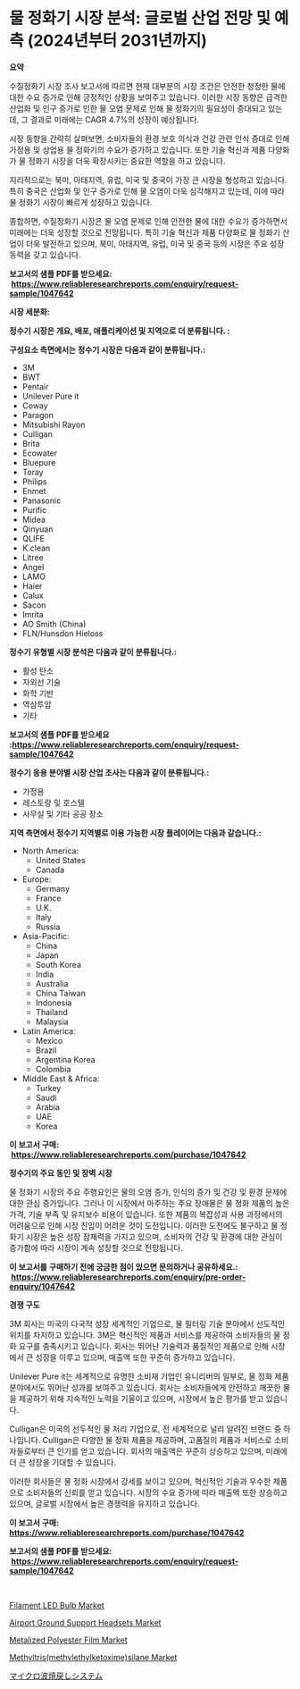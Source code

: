 <p><h1>물 정화기 시장 분석: 글로벌 산업 전망 및 예측 (2024년부터 2031년까지)</h1></p><p><strong>요약</strong></p>
<p><p>수질정화기 시장 조사 보고서에 따르면 현재 대부분의 시장 조건은 안전한 청정한 물에 대한 수요 증가로 인해 긍정적인 상황을 보여주고 있습니다. 이러한 시장 동향은 급격한 산업화 및 인구 증가로 인한 물 오염 문제로 인해 물 정화기의 필요성이 증대되고 있는데, 그 결과로 미래에는 CAGR 4.7%의 성장이 예상됩니다.</p><p>시장 동향을 간략히 살펴보면, 소비자들의 환경 보호 의식과 건강 관련 인식 증대로 인해 가정용 및 상업용 물 정화기의 수요가 증가하고 있습니다. 또한 기술 혁신과 제품 다양화가 물 정화기 시장을 더욱 확장시키는 중요한 역할을 하고 있습니다.</p><p>지리적으로는 북미, 아태지역, 유럽, 미국 및 중국이 가장 큰 시장을 형성하고 있습니다. 특히 중국은 산업화 및 인구 증가로 인해 물 오염이 더욱 심각해지고 있는데, 이에 따라 물 정화기 시장이 빠르게 성장하고 있습니다.</p><p>종합하면, 수질정화기 시장은 물 오염 문제로 인해 안전한 물에 대한 수요가 증가하면서 미래에는 더욱 성장할 것으로 전망됩니다. 특히 기술 혁신과 제품 다양화로 물 정화기 산업이 더욱 발전하고 있으며, 북미, 아태지역, 유럽, 미국 및 중국 등의 시장은 주요 성장 동력을 갖고 있습니다.</p></p>
<p><strong>보고서의 샘플 PDF를 받으세요: &nbsp;<a href="https://www.reliableresearchreports.com/enquiry/request-sample/1047642">https://www.reliableresearchreports.com/enquiry/request-sample/1047642</a></strong></p>
<p><strong>시장 세분화:</strong></p>
<p><strong> 정수기 시장은 개요, 배포, 애플리케이션 및 지역으로 더 분류됩니다. :</strong></p>
<p><strong>구성요소 측면에서는 정수기 시장은 다음과 같이 분류됩니다.:</strong></p>
<p><ul><li>3M</li><li>BWT</li><li>Pentair</li><li>Unilever Pure it</li><li>Coway</li><li>Paragon</li><li>Mitsubishi Rayon</li><li>Culligan</li><li>Brita</li><li>Ecowater</li><li>Bluepure</li><li>Toray</li><li>Philips</li><li>Enmet</li><li>Panasonic</li><li>Purific</li><li>Midea</li><li>Qinyuan</li><li>QLIFE</li><li>K.clean</li><li>Litree</li><li>Angel</li><li>LAMO</li><li>Haier</li><li>Calux</li><li>Sacon</li><li>Imrita</li><li>AO Smith (China)</li><li>FLN/Hunsdon
    Hieloss</li></ul></p>
<p><strong> 정수기 유형별 시장 분석은 다음과 같이 분류됩니다.:</strong></p>
<p><ul><li>활성 탄소</li><li>자외선 기술</li><li>화학 기반</li><li>역삼투압</li><li>기타</li></ul></p>
<p><strong>보고서의 샘플 PDF를 받으세요 :<a href="https://www.reliableresearchreports.com/enquiry/request-sample/1047642">https://www.reliableresearchreports.com/enquiry/request-sample/1047642</a></strong></p>
<p><strong> 정수기 응용 분야별 시장 산업 조사는 다음과 같이 분류됩니다.:</strong></p>
<p><ul><li>가정용</li><li>레스토랑 및 호스텔</li><li>사무실 및 기타 공공 장소</li></ul></p>
<p><strong>지역 측면에서 정수기 지역별로 이용 가능한 시장 플레이어는 다음과 같습니다.:</strong></p>
<p><ul>
    <li>
        North America:
        <ul>
            <li>United States</li>
            <li>Canada</li>
        </ul>
    </li>
    <li>
        Europe:
        <ul>
            <li>Germany</li>
            <li>France</li>
            <li>U.K.</li>
            <li>Italy</li>
            <li>Russia</li>
        </ul>
    </li>
    <li>
        Asia-Pacific:
        <ul>
            <li>China</li>
            <li>Japan</li>
            <li>South Korea</li>
            <li>India</li>
            <li>Australia</li>
            <li>China Taiwan</li>
            <li>Indonesia</li>
            <li>Thailand</li>
            <li>Malaysia</li>
        </ul>
    </li>
    <li>
        Latin America:
        <ul>
            <li>Mexico</li>
            <li>Brazil</li>
            <li>Argentina Korea</li>
            <li>Colombia</li>
        </ul>
    </li>
    <li>
        Middle East & Africa:
        <ul>
            <li>Turkey</li>
            <li>Saudi</li>
            <li>Arabia</li>
            <li>UAE</li>
            <li>Korea</li>
        </ul>
    </li>
    </ul></p>
<p><strong>이 보고서 구매: &nbsp;<a href="https://www.reliableresearchreports.com/purchase/1047642">https://www.reliableresearchreports.com/purchase/1047642</a></strong></p>
<p><strong>정수기의 주요 동인 및 장벽 시장</strong></p>
<p><p>물 정화기 시장의 주요 주행요인은 물의 오염 증가, 인식의 증가 및 건강 및 환경 문제에 대한 관심 증가입니다. 그러나 이 시장에서 마주하는 주요 장애물은 물 정화 제품의 높은 가격, 기술 부족 및 유지보수 비용이 있습니다. 또한 제품의 복잡성과 사용 과정에서의 어려움으로 인해 시장 진입이 어려운 것이 도전입니다. 이러한 도전에도 불구하고 물 정화기 시장은 높은 성장 잠재력을 가지고 있으며, 소비자의 건강 및 환경에 대한 관심이 증가함에 따라 시장이 계속 성장할 것으로 전망됩니다.</p></p>
<p><strong>이 보고서를 구매하기 전에 궁금한 점이 있으면 문의하거나 공유하세요.: &nbsp;<a href="https://www.reliableresearchreports.com/enquiry/pre-order-enquiry/1047642">https://www.reliableresearchreports.com/enquiry/pre-order-enquiry/1047642</a></strong></p>
<p><strong>경쟁 구도</strong></p>
<p><p>3M 회사는 미국의 다국적 성장 세계적인 기업으로, 물 필터링 기술 분야에서 선도적인 위치를 차지하고 있습니다. 3M은 혁신적인 제품과 서비스를 제공하여 소비자들의 물 정화 요구를 충족시키고 있습니다. 회사는 뛰어난 기술력과 품질적인 제품으로 인해 시장에서 큰 성장을 이루고 있으며, 매출액 또한 꾸준히 증가하고 있습니다.</p><p>Unilever Pure it는 세계적으로 유명한 소비재 기업인 유니리버의 일부로, 물 정화 제품 분야에서도 뛰어난 성과를 보여주고 있습니다. 회사는 소비자들에게 안전하고 깨끗한 물을 제공하기 위해 지속적인 노력을 기울이고 있으며, 시장에서 높은 평가를 받고 있습니다.</p><p>Culligan은 미국의 선두적인 물 처리 기업으로, 전 세계적으로 널리 알려진 브랜드 중 하나입니다. Culligan은 다양한 물 정화 제품을 제공하며, 고품질의 제품과 서비스로 소비자들로부터 큰 인기를 얻고 있습니다. 회사의 매출액은 꾸준히 상승하고 있으며, 미래에 더 큰 성장을 기대할 수 있습니다.</p><p>이러한 회사들은 물 정화 시장에서 강세를 보이고 있으며, 혁신적인 기술과 우수한 제품으로 소비자들의 신뢰를 얻고 있습니다. 시장의 수요 증가에 따라 매출액 또한 상승하고 있으며, 글로벌 시장에서 높은 경쟁력을 유지하고 있습니다.</p></p>
<p><strong>이 보고서 구매: &nbsp; <a href="https://www.reliableresearchreports.com/purchase/1047642">https://www.reliableresearchreports.com/purchase/1047642</a></strong></p>
<p><strong>보고서의 샘플 PDF를 받으세요: &nbsp;<a href="https://www.reliableresearchreports.com/enquiry/request-sample/1047642">https://www.reliableresearchreports.com/enquiry/request-sample/1047642</a></strong><strong></strong></p>
<p>&nbsp;</p>
<p><p><a href="https://view.publitas.com/reportprime-1/filament-led-bulb-market-size-growing-and-forecasted-for-period-from-2024-2031-and-provides-complete-market-analysis-of-this-market/">Filament LED Bulb Market</a></p><p><a href="https://changeable-paste-463.notion.site/Airport-Ground-Support-Headsets-Market-Analysis-and-Market-Size-Global-Industry-Overview-Market-Se-3f66d03c2a124fa99bae5a19ad20fe0b">Airport Ground Support Headsets Market</a></p><p><a href="https://fuschia-pecorino-a6d.notion.site/Global-Metalized-Polyester-Film-Market-Size-and-Market-Trends-Insights-and-Projections-from-2024-to-77a0f2e00b4b4dfab424366c29950a98">Metalized Polyester Film Market</a></p><p><a href="https://issuu.com/reportprime-2/docs/methyltrismethylethylketoximesilane-market-size-20">Methyltris(methylethylketoxime)silane Market</a></p><p><a href="https://medium.com/@adellaprice2023/%E3%83%9E%E3%82%A4%E3%82%AF%E3%83%AD%E6%B3%A2%E8%AA%BF%E8%B3%87%E6%A0%BC%E3%82%B7%E3%82%B9%E3%83%86%E3%83%A0%E5%B8%82%E5%A0%B4%E3%81%AF-%E5%B8%82%E5%A0%B4%E3%82%B7%E3%82%A7%E3%82%A2-%E5%B8%82%E5%A0%B4%E5%8B%95%E5%90%91-%E5%B8%82%E5%A0%B4%E6%88%90%E9%95%B7%E3%81%AB%E9%96%A2%E3%81%99%E3%82%8B%E6%83%85%E5%A0%B1%E3%82%92%E6%8F%90%E4%BE%9B%E3%81%97%E3%81%BE%E3%81%99-24a891a6bea1">マイクロ波焼戻しシステム</a></p></p>